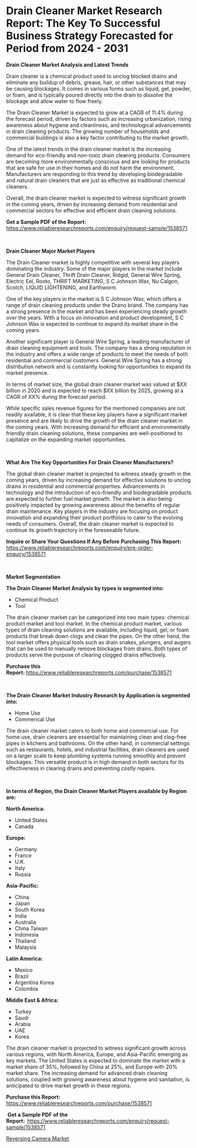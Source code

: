 <p><h1>Drain Cleaner Market Research Report: The Key To Successful Business Strategy Forecasted for Period from 2024 - 2031</h1></p><p><strong>Drain Cleaner Market Analysis and Latest Trends</strong></p>
<p><p>Drain cleaner is a chemical product used to unclog blocked drains and eliminate any buildup of debris, grease, hair, or other substances that may be causing blockages. It comes in various forms such as liquid, gel, powder, or foam, and is typically poured directly into the drain to dissolve the blockage and allow water to flow freely.</p><p>The Drain Cleaner Market is expected to grow at a CAGR of 11.4% during the forecast period, driven by factors such as increasing urbanization, rising awareness about hygiene and cleanliness, and technological advancements in drain cleaning products. The growing number of households and commercial buildings is also a key factor contributing to the market growth.</p><p>One of the latest trends in the drain cleaner market is the increasing demand for eco-friendly and non-toxic drain cleaning products. Consumers are becoming more environmentally conscious and are looking for products that are safe for use in their homes and do not harm the environment. Manufacturers are responding to this trend by developing biodegradable and natural drain cleaners that are just as effective as traditional chemical cleaners.</p><p>Overall, the drain cleaner market is expected to witness significant growth in the coming years, driven by increasing demand from residential and commercial sectors for effective and efficient drain cleaning solutions.</p></p>
<p><strong>Get a Sample PDF of the Report:&nbsp;</strong> <a href="https://www.reliableresearchreports.com/enquiry/request-sample/1538571">https://www.reliableresearchreports.com/enquiry/request-sample/1538571</a></p>
<p>&nbsp;</p>
<p><strong>Drain Cleaner Major Market Players</strong></p>
<p><p>The Drain Cleaner market is highly competitive with several key players dominating the industry. Some of the major players in the market include General Drain Cleaner, Thrift Drain Cleaner, Ridgid, General Wire Spring, Electric Eel, Rooto, THRIFT MARKETING, S C Johnson Wax, Nu Calgon, Scotch, LIQUID LIGHTENING, and Earthworm.</p><p>One of the key players in the market is S C Johnson Wax, which offers a range of drain cleaning products under the Drano brand. The company has a strong presence in the market and has been experiencing steady growth over the years. With a focus on innovation and product development, S C Johnson Wax is expected to continue to expand its market share in the coming years.</p><p>Another significant player is General Wire Spring, a leading manufacturer of drain cleaning equipment and tools. The company has a strong reputation in the industry and offers a wide range of products to meet the needs of both residential and commercial customers. General Wire Spring has a strong distribution network and is constantly looking for opportunities to expand its market presence.</p><p>In terms of market size, the global drain cleaner market was valued at $XX billion in 2020 and is expected to reach $XX billion by 2025, growing at a CAGR of XX% during the forecast period.</p><p>While specific sales revenue figures for the mentioned companies are not readily available, it is clear that these key players have a significant market presence and are likely to drive the growth of the drain cleaner market in the coming years. With increasing demand for efficient and environmentally friendly drain cleaning solutions, these companies are well-positioned to capitalize on the expanding market opportunities.</p></p>
<p>&nbsp;</p>
<p><strong>What Are The Key Opportunities For Drain Cleaner Manufacturers?</strong></p>
<p><p>The global drain cleaner market is projected to witness steady growth in the coming years, driven by increasing demand for effective solutions to unclog drains in residential and commercial properties. Advancements in technology and the introduction of eco-friendly and biodegradable products are expected to further fuel market growth. The market is also being positively impacted by growing awareness about the benefits of regular drain maintenance. Key players in the industry are focusing on product innovation and expanding their product portfolios to cater to the evolving needs of consumers. Overall, the drain cleaner market is expected to continue its growth trajectory in the foreseeable future.</p></p>
<p><strong>Inquire or Share Your Questions If Any Before Purchasing This Report:</strong> <a href="https://www.reliableresearchreports.com/enquiry/pre-order-enquiry/1538571">https://www.reliableresearchreports.com/enquiry/pre-order-enquiry/1538571</a></p>
<p>&nbsp;</p>
<p><strong>Market Segmentation</strong></p>
<p><strong>The Drain Cleaner Market Analysis by types is segmented into:</strong></p>
<p><ul><li>Chemical Product</li><li>Tool</li></ul></p>
<p><p>The drain cleaner market can be categorized into two main types: chemical product market and tool market. In the chemical product market, various types of drain cleaning solutions are available, including liquid, gel, or foam products that break down clogs and clean the pipes. On the other hand, the tool market offers physical tools such as drain snakes, plungers, and augers that can be used to manually remove blockages from drains. Both types of products serve the purpose of clearing clogged drains effectively.</p></p>
<p><strong>Purchase this Report:&nbsp;</strong><a href="https://www.reliableresearchreports.com/purchase/1538571">https://www.reliableresearchreports.com/purchase/1538571</a></p>
<p>&nbsp;</p>
<p><strong>The Drain Cleaner Market Industry Research by Application is segmented into:</strong></p>
<p><ul><li>Home Use</li><li>Commerical Use</li></ul></p>
<p><p>The drain cleaner market caters to both home and commercial use. For home use, drain cleaners are essential for maintaining clean and clog-free pipes in kitchens and bathrooms. On the other hand, in commercial settings such as restaurants, hotels, and industrial facilities, drain cleaners are used on a larger scale to keep plumbing systems running smoothly and prevent blockages. This versatile product is in high demand in both sectors for its effectiveness in clearing drains and preventing costly repairs.</p></p>
<p>&nbsp;</p>
<p><strong>In terms of Region, the Drain Cleaner Market Players available by Region are:</strong></p>
<p>
    <p> <strong> North America: </strong>
        <ul>
            <li>United States</li>
            <li>Canada</li>
        </ul>
        </p> 
    <p> <strong> Europe: </strong>
        <ul>
            <li>Germany</li>
            <li>France</li>
            <li>U.K.</li>
            <li>Italy</li>
            <li>Russia</li>
        </ul>
        </p> 
    <p> <strong> Asia-Pacific: </strong>
        <ul>
            <li>China</li>
            <li>Japan</li>
            <li>South Korea</li>
            <li>India</li>
            <li>Australia</li>
            <li>China Taiwan</li>
            <li>Indonesia</li>
            <li>Thailand</li>
            <li>Malaysia</li>
        </ul>
        </p> 
    <p> <strong> Latin America: </strong>
        <ul>
            <li>Mexico</li>
            <li>Brazil</li>
            <li>Argentina Korea</li>
            <li>Colombia</li>
        </ul>
        </p> 
    <p> <strong> Middle East & Africa: </strong>
        <ul>
            <li>Turkey</li>
            <li>Saudi</li>
            <li>Arabia</li>
            <li>UAE</li>
            <li>Korea</li>
        </ul>
    </p>
    </p>
<p><p>The drain cleaner market is projected to witness significant growth across various regions, with North America, Europe, and Asia-Pacific emerging as key markets. The United States is expected to dominate the market with a market share of 35%, followed by China at 25%, and Europe with 20% market share. The increasing demand for advanced drain cleaning solutions, coupled with growing awareness about hygiene and sanitation, is anticipated to drive market growth in these regions.</p></p>
<p><strong>Purchase this Report: </strong><a href="https://www.reliableresearchreports.com/purchase/1538571">https://www.reliableresearchreports.com/purchase/1538571</a></p>
<p>&nbsp;<strong>Get a Sample PDF of the Report:&nbsp;&nbsp;</strong><a href="https://www.reliableresearchreports.com/enquiry/request-sample/1538571">https://www.reliableresearchreports.com/enquiry/request-sample/1538571</a></p>
<p><strong></strong></p>
<p><p><a href="https://artistic-helicopter-ca9.notion.site/Reversing-Camera-Market-Size-Growing-and-Forecasted-for-period-from-2024-2031-and-provides-complet-af9701a6ac93426aad90991e2bf6a9ae">Reversing Camera Market</a></p></p>